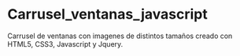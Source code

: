 # Carrusel_ventanas_javascript

Carrusel de ventanas con imagenes de distintos tamaños creado con HTML5, CSS3, Javascript y Jquery.
